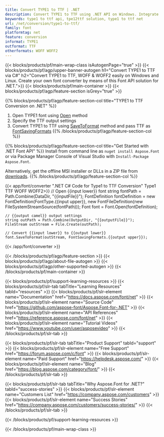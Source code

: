 ```yaml
---
title: Convert TYPE1 to TTF | .NET 
description: Convert TYPE1 to TTF using .NET API on Windows. Integrate this native TYPE1 to TTF font conversion functionality into your own solution.
keywords: type1 to ttf api, tpe12ttf solution, type1 to ttf net
url: /net/conversion/type1-to-ttf/
family: font
platformtag: net
feature: conversion
informat: TYPE1
outformat: TTF
otherformats: WOFF WOFF2
---
```


{{< blocks/products/pf/main-wrap-class isAutogenPage="true" >}}
{{< blocks/products/pf/agp/upper-banner-autogen h1="Convert TYPE1 to TTF via C#" h2="Convert TYPE1 to TTF, WOFF & WOFF2 easily on Windows and Linux. Create your own font converter by means of this Font API solution for .NET.">}}
{{< blocks/products/pf/main-container >}}
{{< blocks/products/pf/agp/feature-section isGrey="true" >}}

{{% blocks/products/pf/agp/feature-section-col title="TYPE1 to TTF Conversion on .NET" %}}
1. Open TYPE1 font using [Open](https://reference.aspose.com/font/net/aspose.font/font/methods/open/index) method
2. Specify the TTF output settings 
3. Convert TYPE1 to TTF using [SaveToFormat](https://reference.aspose.com/font/net/aspose.font/font/methods/savetoformat) method and pass TTF as [FontSavingFormats](https://reference.aspose.com/font/net/aspose.font/fontsavingformats)
{{% /blocks/products/pf/agp/feature-section-col %}}

{{% blocks/products/pf/agp/feature-section-col title="Get Started with .NET Font API" %}}
Install from command line as ```nuget install Aspose.Font``` or via Package Manager Console of Visual Studio with ```Install-Package Aspose.Font```.

Alternatively, get the offline MSI installer or DLLs in a ZIP file from [downloads](https://downloads.aspose.com/font/net).
{{% /blocks/products/pf/agp/feature-section-col %}}

{{< app/font/converter ".NET C# Code for Type1 to TTF Conversion" Type1 TTF WOFF WOFF2>}}
    // Open {{input lower}} font
    string fontPath = Path.Combine(DataDir, "{{inputFile}}");
    FontDefinition fontDefinition = new FontDefinition(FontType.{{input upper}}, new FontFileDefinition(new FileSystemStreamSource(fontPath)));
    Font font = Font.Open(fontDefinition);
    
    // {{output camel}} output settings
    string outPath = Path.Combine(OutputDir, "{{outputFile}}");
    FileStream outStream = File.Create(outPath);
    
    // Convert {{input lower}} to {{output lower}}
    font.SaveToFormat(outStream, FontSavingFormats.{{output upper}});
{{< /app/font/converter >}}

{{< /blocks/products/pf/agp/feature-section >}}
{{< blocks/products/pf/agp/about-file-autogen >}}
{{< blocks/products/pf/agp/other-supported-autogen >}}
{{< /blocks/products/pf/main-container >}}

{{< blocks/products/pf/support-learning-resources >}}
{{< blocks/products/pf/slr-tab tabTitle="Learning Resources" tabId="resources" >}}
{{< blocks/products/pf/slr-element name="Documentation" href="https://docs.aspose.com/font/net" >}}
{{< blocks/products/pf/slr-element name="Source Code" href="https://github.com/aspose-font/Aspose.Font-for-.NET" >}}
{{< blocks/products/pf/slr-element name="API References" href="https://reference.aspose.com/font/net" >}}
{{< blocks/products/pf/slr-element name="Tutorial Videos" href="https://www.youtube.com/user/asposevideo" >}}
{{< /blocks/products/pf/slr-tab >}}

{{< blocks/products/pf/slr-tab tabTitle="Product Support" tabId="support" >}}
{{< blocks/products/pf/slr-element name="Free Support" href="https://forum.aspose.com/c/font" >}}
{{< blocks/products/pf/slr-element name="Paid Support" href="https://helpdesk.aspose.com/" >}}
{{< blocks/products/pf/slr-element name="Blog" href="https://blog.aspose.com/category/font/" >}}
{{< /blocks/products/pf/slr-tab >}}

{{< blocks/products/pf/slr-tab tabTitle="Why Aspose.Font for .NET?" tabId="success-stories" >}}
{{< blocks/products/pf/slr-element name="Customers List" href="https://company.aspose.com/customers" >}}
{{< blocks/products/pf/slr-element name="Success Stories" href="https://company.aspose.com/customers/success-stories/" >}}
{{< /blocks/products/pf/slr-tab >}}

{{< /blocks/products/pf/support-learning-resources >}}

{{< /blocks/products/pf/main-wrap-class >}}